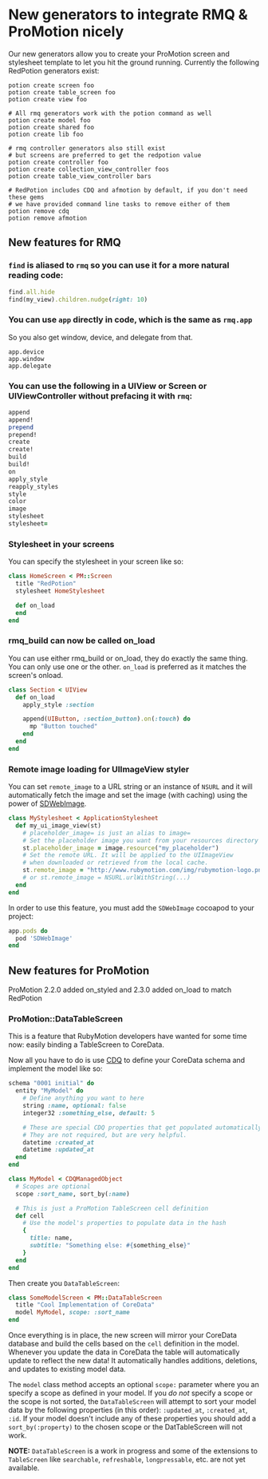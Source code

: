 # New generators to integrate RMQ & ProMotion nicely

Our new generators allow you to create your ProMotion screen and stylesheet template to let you hit the ground running.  Currently the following RedPotion generators exist:

```
potion create screen foo
potion create table_screen foo
potion create view foo

# All rmq generators work with the potion command as well
potion create model foo
potion create shared foo
potion create lib foo

# rmq controller generators also still exist
# but screens are preferred to get the redpotion value
potion create controller foo
potion create collection_view_controller foos
potion create table_view_controller bars

# RedPotion includes CDQ and afmotion by default, if you don't need these gems
# we have provided command line tasks to remove either of them
potion remove cdq
potion remove afmotion
```

## New features for RMQ

### `find` is aliased to `rmq` so you can use it for a more natural reading code:

```ruby
find.all.hide
find(my_view).children.nudge(right: 10)
```

### You can use `app` directly in code, which is the same as `rmq.app`

So you also get window, device, and delegate from that.

```
app.device
app.window
app.delegate
```

### You can use the following in a UIView or Screen or UIViewController without prefacing it with `rmq`:

```ruby
append
append!
prepend
prepend!
create
create!
build
build!
on
apply_style
reapply_styles
style
color
image
stylesheet
stylesheet=
```

### Stylesheet in your screens

You can specify the stylesheet in your screen like so:

```ruby
class HomeScreen < PM::Screen
  title "RedPotion"
  stylesheet HomeStylesheet

  def on_load
  end
end
```

### rmq_build can now be called on_load

You can use either rmq_build or on_load, they do exactly the same thing. You can only use one or the other. `on_load` is preferred as it matches the screen's onload.

```ruby
class Section < UIView
  def on_load
    apply_style :section

    append(UIButton, :section_button).on(:touch) do
      mp "Button touched"
    end
  end
end
```

### Remote image loading for UIImageView styler

You can set `remote_image` to a URL string or an instance of `NSURL` and it will automatically fetch the image and set the image (with caching) using the power of [SDWebImage](https://github.com/rs/SDWebImage).

```ruby
class MyStylesheet < ApplicationStylesheet
  def my_ui_image_view(st)
    # placeholder_image= is just an alias to image=
    # Set the placeholder image you want from your resources directory
    st.placeholder_image = image.resource("my_placeholder")
    # Set the remote URL. It will be applied to the UIImageView
    # when downloaded or retrieved from the local cache.
    st.remote_image = "http://www.rubymotion.com/img/rubymotion-logo.png"
    # or st.remote_image = NSURL.urlWithString(...)
  end
end
```

In order to use this feature, you must add the `SDWebImage` cocoapod to your project:

```ruby
app.pods do
  pod 'SDWebImage'
end
```

## New features for ProMotion

ProMotion 2.2.0 added on_styled and 2.3.0 added on_load to match RedPotion

### ProMotion::DataTableScreen

This is a feature that RubyMotion developers have wanted for some time now: easily binding a TableScreen to CoreData.

Now all you have to do is use [CDQ](https://github.com/infinitered/cdq) to define your CoreData schema and implement the model like so:

```ruby
schema "0001 initial" do
  entity "MyModel" do
    # Define anything you want to here
    string :name, optional: false
    integer32 :something_else, default: 5

    # These are special CDQ properties that get populated automatically.
    # They are not required, but are very helpful.
    datetime :created_at
    datetime :updated_at
  end
end
```

```ruby
class MyModel < CDQManagedObject
  # Scopes are optional
  scope :sort_name, sort_by(:name)

  # This is just a ProMotion TableScreen cell definition
  def cell
    # Use the model's properties to populate data in the hash
    {
      title: name,
      subtitle: "Something else: #{something_else}"
    }
  end
end
```

Then create you `DataTableScreen`:

```ruby
class SomeModelScreen < PM::DataTableScreen
  title "Cool Implementation of CoreData"
  model MyModel, scope: :sort_name
end
```

Once everything is in place, the new screen will mirror your CoreData database and build the cells based on the `cell` definition in the model. Whenever you update the data in CoreData the table will automatically update to reflect the new data! It automatically handles additions, deletions, and updates to existing model data.

The `model` class method accepts an optional `scope:` parameter where you an specify a scope as defined in your model. If you _do not_ specify a scope or the scope is not sorted, the `DataTableScreen` will attempt to sort your model data by the following properties (in this order): `:updated_at`, `:created_at`, `:id`.  If your model doesn't include any of these properties you should add a `sort_by(:property)` to the chosen scope or the DatTableScreen will not work.

**NOTE:** `DataTableScreen` is a work in progress and some of the extensions to `TableScreen` like `searchable`, `refreshable`, `longpressable`, etc. are not yet available.
